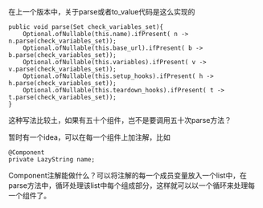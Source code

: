 在上一个版本中，关于parse或者to_value代码是这么实现的
```
public void parse(Set check_variables_set){
    Optional.ofNullable(this.name).ifPresent( n -> n.parse(check_variables_set));
    Optional.ofNullable(this.base_url).ifPresent( b -> b.parse(check_variables_set));
    Optional.ofNullable(this.variables).ifPresent( v -> v.parse(check_variables_set));
    Optional.ofNullable(this.setup_hooks).ifPresent( h -> h.parse(check_variables_set));
    Optional.ofNullable(this.teardown_hooks).ifPresent( t -> t.parse(check_variables_set));
}
```
这种写法比较土，如果有五十个组件，岂不是要调用五十次parse方法？

暂时有一个idea，可以在每一个组件上加注解，比如
```
@Component
private LazyString name;
```
Component注解能做什么？可以将注解的每一个成员变量放入一个list中，在parse方法中，循环处理该list中每个组成部分，这样就可以以一个循环来处理每一个组件了。



